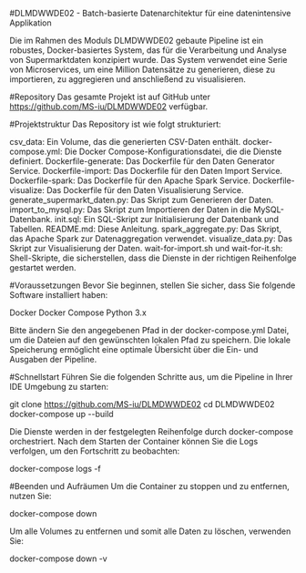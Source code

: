 #DLMDWWDE02 - Batch-basierte Datenarchitektur für eine datenintensive Applikation

Die im Rahmen des Moduls DLMDWWDE02 gebaute Pipeline ist ein robustes, Docker-basiertes System, 
das für die Verarbeitung und Analyse von Supermarktdaten konzipiert wurde. 
Das System verwendet eine Serie von Microservices, um eine Million Datensätze zu generieren, diese zu importieren, 
zu aggregieren und anschließend zu visualisieren.


#Repository
Das gesamte Projekt ist auf GitHub unter https://github.com/MS-iu/DLMDWWDE02 verfügbar.

#Projektstruktur
Das Repository ist wie folgt strukturiert:

csv_data: Ein Volume, das die generierten CSV-Daten enthält.
docker-compose.yml: Die Docker Compose-Konfigurationsdatei, die die Dienste definiert.
Dockerfile-generate: Das Dockerfile für den Daten Generator Service.
Dockerfile-import: Das Dockerfile für den Daten Import Service.
Dockerfile-spark: Das Dockerfile für den Apache Spark Service.
Dockerfile-visualize: Das Dockerfile für den Daten Visualisierung Service.
generate_supermarkt_daten.py: Das Skript zum Generieren der Daten.
import_to_mysql.py: Das Skript zum Importieren der Daten in die MySQL-Datenbank.
init.sql: Ein SQL-Skript zur Initialisierung der Datenbank und Tabellen.
README.md: Diese Anleitung.
spark_aggregate.py: Das Skript, das Apache Spark zur Datenaggregation verwendet.
visualize_data.py: Das Skript zur Visualisierung der Daten.
wait-for-import.sh und wait-for-it.sh: Shell-Skripte, die sicherstellen, dass die Dienste in der richtigen Reihenfolge gestartet werden.

#Voraussetzungen
Bevor Sie beginnen, stellen Sie sicher, dass Sie folgende Software installiert haben:

Docker
Docker Compose
Python 3.x

Bitte ändern Sie den angegebenen Pfad in der docker-compose.yml Datei, um die Dateien auf den gewünschten lokalen Pfad zu speichern.
Die lokale Speicherung ermöglicht eine optimale Übersicht über die Ein- und Ausgaben der Pipeline.

#Schnellstart
Führen Sie die folgenden Schritte aus, um die Pipeline in Ihrer IDE Umgebung zu starten:

git clone https://github.com/MS-iu/DLMDWWDE02
cd DLMDWWDE02
docker-compose up --build


Die Dienste werden in der festgelegten Reihenfolge durch docker-compose orchestriert. 
Nach dem Starten der Container können Sie die Logs verfolgen, um den Fortschritt zu beobachten:

docker-compose logs -f

#Beenden und Aufräumen
Um die Container zu stoppen und zu entfernen, nutzen Sie:

docker-compose down

Um alle Volumes zu entfernen und somit alle Daten zu löschen, verwenden Sie:

docker-compose down -v

